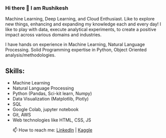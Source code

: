 ### Hi there 👋 I am Rushikesh

Machine Learning, Deep Learning, and Cloud Enthusiast. Like to explore new things, enhancing and expanding my knowledge each and every day! I like to play with data, execute analytical experiments, to create a positive impact across various domains and industries. 

I have hands on experience in Machine Learning, Natural Language Processing. Solid Programming expertise in Python, Object Oriented analysis/methodologies.

## Skills:

<ul>
<li> Machine Learning </li>
<li> Natural Language Processing </li>
<li> Python (Pandas, Sci-kit learn, Numpy) </li>
<li> Data Visualization (Matplotlib, Plotly) </li>
<li> SQL </li>
<li> Google Colab, jupyter notebook </li>
<li> Git, AWS
<li> Web technologies like HTML, CSS, JS </li>
  
 📫 How to reach me:
<a href="https://www.linkedin.com/in/rushikesh-konapure/">LinkedIn</a> | <a href="https://www.kaggle.com/rishikeshkonapure">Kaggle</a>

<!--
**rishikonapure/rishikonapure** is a ✨ _special_ ✨ repository because its `README.md` (this file) appears on your GitHub profile.

Here are some ideas to get you started:

- 🔭 I’m currently working on ...
- 🌱 I’m currently learning ...
- 👯 I’m looking to collaborate on ...
- 🤔 I’m looking for help with ...
- 💬 Ask me about ...
- ...
- 😄 Pronouns: ...
- ⚡ Fun fact: ...
-->
